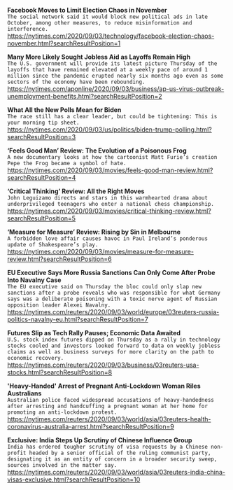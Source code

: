 **Facebook Moves to Limit Election Chaos in November**\
`The social network said it would block new political ads in late October, among other measures, to reduce misinformation and interference.`\
https://nytimes.com/2020/09/03/technology/facebook-election-chaos-november.html?searchResultPosition=1

**Many More Likely Sought Jobless Aid as Layoffs Remain High**\
`The U.S. government will provide its latest picture Thursday of the layoffs that have remained elevated at a weekly pace of around 1 million since the pandemic erupted nearly six months ago even as some sectors of the economy have been rebounding.`\
https://nytimes.com/aponline/2020/09/03/business/ap-us-virus-outbreak-unemployment-benefits.html?searchResultPosition=2

**What All the New Polls Mean for Biden**\
`The race still has a clear leader, but could be tightening: This is your morning tip sheet.`\
https://nytimes.com/2020/09/03/us/politics/biden-trump-polling.html?searchResultPosition=3

**‘Feels Good Man’ Review: The Evolution of a Poisonous Frog**\
`A new documentary looks at how the cartoonist Matt Furie’s creation Pepe the Frog became a symbol of hate.`\
https://nytimes.com/2020/09/03/movies/feels-good-man-review.html?searchResultPosition=4

**‘Critical Thinking’ Review: All the Right Moves**\
`John Leguizamo directs and stars in this warmhearted drama about underprivileged teenagers who enter a national chess championship.`\
https://nytimes.com/2020/09/03/movies/critical-thinking-review.html?searchResultPosition=5

**‘Measure for Measure’ Review: Rising by Sin in Melbourne**\
`A forbidden love affair causes havoc in Paul Ireland’s ponderous update of Shakespeare’s play.`\
https://nytimes.com/2020/09/03/movies/measure-for-measure-review.html?searchResultPosition=6

**EU Executive Says More Russia Sanctions Can Only Come After Probe Into Navalny Case**\
`The EU executive said on Thursday the bloc could only slap new sanctions after a probe reveals who was responsible for what Germany says was a deliberate poisoning with a toxic nerve agent of Russian opposition leader Alexei Navalny.`\
https://nytimes.com/reuters/2020/09/03/world/europe/03reuters-russia-politics-navalny-eu.html?searchResultPosition=7

**Futures Slip as Tech Rally Pauses; Economic Data Awaited**\
`U.S. stock index futures dipped on Thursday as a rally in technology stocks cooled and investors looked forward to data on weekly jobless claims as well as business surveys for more clarity on the path to economic recovery.`\
https://nytimes.com/reuters/2020/09/03/business/03reuters-usa-stocks.html?searchResultPosition=8

**'Heavy-Handed' Arrest of Pregnant Anti-Lockdown Woman Riles Australians**\
`Australian police faced widespread accusations of heavy-handedness after arresting and handcuffing a pregnant woman at her home for promoting an anti-lockdown protest.`\
https://nytimes.com/reuters/2020/09/03/world/asia/03reuters-health-coronavirus-australia-arrest.html?searchResultPosition=9

**Exclusive: India Steps Up Scrutiny of Chinese Influence Group**\
`India has ordered tougher scrutiny of visa requests by a Chinese non-profit headed by a senior official of the ruling communist party, designating it as an entity of concern in a broader security sweep, sources involved in the matter say. `\
https://nytimes.com/reuters/2020/09/03/world/asia/03reuters-india-china-visas-exclusive.html?searchResultPosition=10

